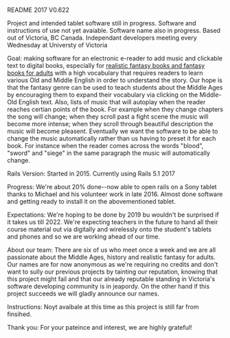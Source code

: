 README 2017 V0.622

Project and intended tablet software still in progress. Software and instructions of use not yet avaiable. Software name also in progress. Based out of Victoria, BC Canada. Independant developers meeting every Wednesday at Universty of Victoria 

Goal: making software for an electronic e-reader to add music and clickable text to digital books, especially for [realistic fantasy books and fantasy books for adults](https://www.timothyrjeveland.com/) with a high vocabulary that requires readers to learn various Old and Middle English in order to understand the story. Our hope is that the fantasy genre can be used to teach students about the Middle Ages by encouraging them to expand their vocabulary via clicking on the Middle- Old English text. Also, lists of music that will autoplay when the reader reaches certian points of the book. For example when they change chapters the song will change; when they scroll past a fight scene the music will become more intense; when they scroll through beautiful description the music will become pleasent. Eventually we want the software to be able to change the music automatically rather than us having to preset it for each book. For instance when the reader comes across the words "blood", "sword" and "siege" in the same paragraph the music will automatically change.

Rails Version: Started in 2015. Currently using Rails 5.1 2017

Progress: We're about 20% done--now able to open rails on a Sony tablet thanks to Michael and his volunteer work in late 2016. Almost done software and getting ready to install it on the abovementioned tablet.

Expectations: We're hoping to be done by 2019 bu wouldn't be surprised if it takes us till 2022. We're expecting teachers in the future to hand all their course material out via digitally and wirelessly onto the student's tablets and phones and so we are working ahead of our time.

About our team: There are six of us who meet once a week and we are all passionate about the Middle Ages, history and realistic fantasy for adults. Our names are for now anonymous as we're requiring no credits and don't want to sully our previous projects by tainting our reputation, knowing that this project might fail and that our already reputable standing in Victoria's software developing community is in jeapordy. On the other hand if this project succeeds we will gladly announce our names.

Instructions: Noyt avaibale at this time as this project is still far from finsihed.

Thank you: For your pateince and interest, we are highly grateful!
